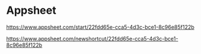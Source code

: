 # Appsheet
https://www.appsheet.com/start/22fdd65e-cca5-4d3c-bce1-8c96e85f122b

https://www.appsheet.com/newshortcut/22fdd65e-cca5-4d3c-bce1-8c96e85f122b
